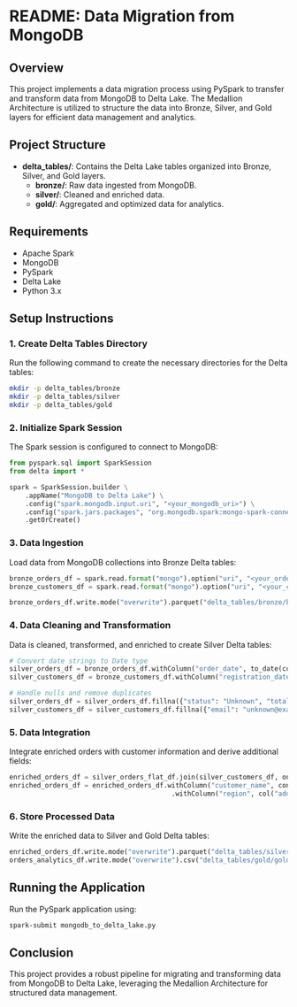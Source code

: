 # README: Data Migration from MongoDB

## Overview
This project implements a data migration process using PySpark to transfer and transform data from MongoDB to Delta Lake. The Medallion Architecture is utilized to structure the data into Bronze, Silver, and Gold layers for efficient data management and analytics.

## Project Structure
- **delta_tables/**: Contains the Delta Lake tables organized into Bronze, Silver, and Gold layers.
  - **bronze/**: Raw data ingested from MongoDB.
  - **silver/**: Cleaned and enriched data.
  - **gold/**: Aggregated and optimized data for analytics.
  
## Requirements
- Apache Spark
- MongoDB
- PySpark
- Delta Lake
- Python 3.x

## Setup Instructions

### 1. Create Delta Tables Directory
Run the following command to create the necessary directories for the Delta tables:
```bash
mkdir -p delta_tables/bronze
mkdir -p delta_tables/silver
mkdir -p delta_tables/gold
```

### 2. Initialize Spark Session
The Spark session is configured to connect to MongoDB:
```python
from pyspark.sql import SparkSession
from delta import *

spark = SparkSession.builder \
    .appName("MongoDB to Delta Lake") \
    .config("spark.mongodb.input.uri", "<your_mongodb_uri>") \
    .config("spark.jars.packages", "org.mongodb.spark:mongo-spark-connector_2.12:3.0.1") \
    .getOrCreate()
```

### 3. Data Ingestion
Load data from MongoDB collections into Bronze Delta tables:
```python
bronze_orders_df = spark.read.format("mongo").option("uri", "<your_orders_collection_uri>").load()
bronze_customers_df = spark.read.format("mongo").option("uri", "<your_customers_collection_uri>").load()

bronze_orders_df.write.mode("overwrite").parquet("delta_tables/bronze/bronze_orders_parquet")
```

### 4. Data Cleaning and Transformation
Data is cleaned, transformed, and enriched to create Silver Delta tables:
```python
# Convert date strings to Date type
silver_orders_df = bronze_orders_df.withColumn("order_date", to_date(col("order_date"), "yyyy-MM-dd"))
silver_customers_df = bronze_customers_df.withColumn("registration_date", to_date(col("registration_date"), "yyyy-MM-dd"))

# Handle nulls and remove duplicates
silver_orders_df = silver_orders_df.fillna({"status": "Unknown", "total_amount": 0.0}).dropDuplicates(["order_id"])
silver_customers_df = silver_customers_df.fillna({"email": "unknown@example.com", "phone": "000-0000"}).dropDuplicates(["customer_id"])
```

### 5. Data Integration
Integrate enriched orders with customer information and derive additional fields:
```python
enriched_orders_df = silver_orders_flat_df.join(silver_customers_df, on="customer_id", how="left")
enriched_orders_df = enriched_orders_df.withColumn("customer_name", concat_ws(" ", col("first_name"), col("last_name"))) \
                                         .withColumn("region", col("address.state"))
```

### 6. Store Processed Data
Write the enriched data to Silver and Gold Delta tables:
```python
enriched_orders_df.write.mode("overwrite").parquet("delta_tables/silver/silver_orders_parquet")
orders_analytics_df.write.mode("overwrite").csv("delta_tables/gold/gold_orders_analytics.csv")
```

## Running the Application
Run the PySpark application using:
```bash
spark-submit mongodb_to_delta_lake.py
```

## Conclusion
This project provides a robust pipeline for migrating and transforming data from MongoDB to Delta Lake, leveraging the Medallion Architecture for structured data management.
